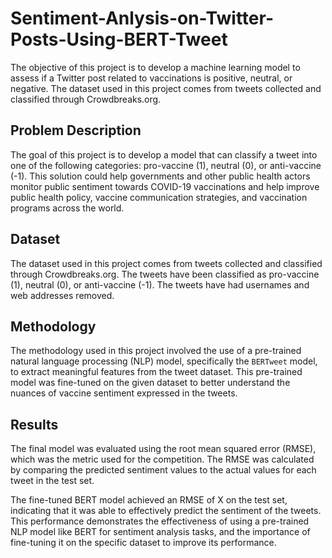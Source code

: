 # Sentiment-Anlysis-on-Twitter-Posts-Using-BERT-Tweet
The objective of this project is to develop a machine learning model to assess if a Twitter post related to vaccinations is positive, neutral, or negative. The dataset used in this project comes from tweets collected and classified through Crowdbreaks.org.

## Problem Description
The goal of this project is to develop a model that can classify a tweet into one of the following categories: pro-vaccine (1), neutral (0), or anti-vaccine (-1). This solution could help governments and other public health actors monitor public sentiment towards COVID-19 vaccinations and help improve public health policy, vaccine communication strategies, and vaccination programs across the world.

## Dataset
The dataset used in this project comes from tweets collected and classified through Crowdbreaks.org. The tweets have been classified as pro-vaccine (1), neutral (0), or anti-vaccine (-1). The tweets have had usernames and web addresses removed.

## Methodology
The methodology used in this project involved the use of a pre-trained natural language processing (NLP) model, specifically the `BERTweet` model, to extract meaningful features from the tweet dataset. This pre-trained model was fine-tuned on the given dataset to better understand the nuances of vaccine sentiment expressed in the tweets.

## Results
The final model was evaluated using the root mean squared error (RMSE), which was the metric used for the competition. The RMSE was calculated by comparing the predicted sentiment values to the actual values for each tweet in the test set.

The fine-tuned BERT model achieved an RMSE of X on the test set, indicating that it was able to effectively predict the sentiment of the tweets. This performance demonstrates the effectiveness of using a pre-trained NLP model like BERT for sentiment analysis tasks, and the importance of fine-tuning it on the specific dataset to improve its performance.
